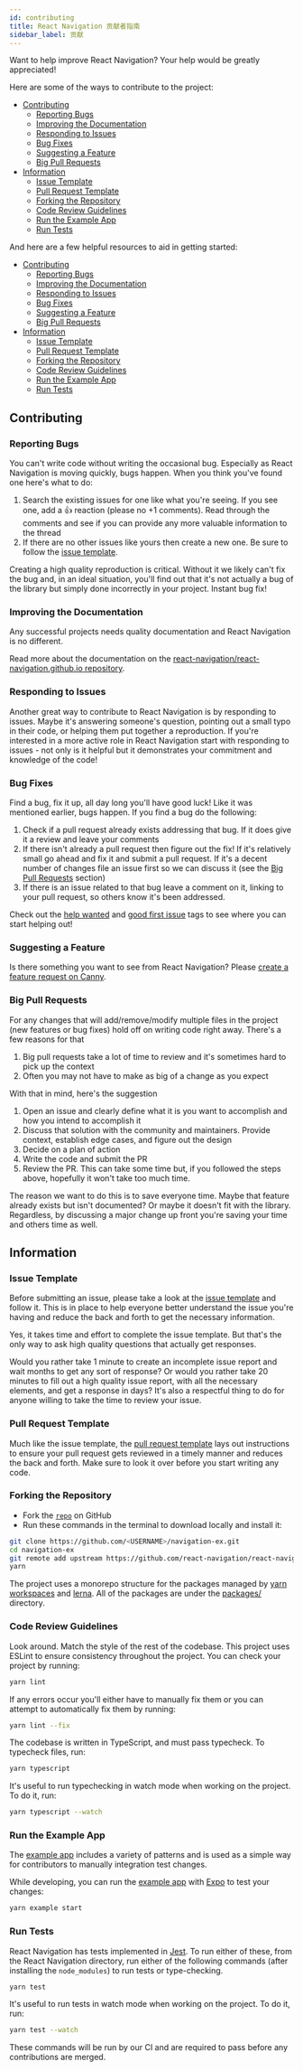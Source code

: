 ```yaml
---
id: contributing
title: React Navigation 贡献者指南
sidebar_label: 贡献
---
```


Want to help improve React Navigation? Your help would be greatly appreciated!

Here are some of the ways to contribute to the project:

- [Contributing](#contributing)
  - [Reporting Bugs](#reporting-bugs)
  - [Improving the Documentation](#improving-the-documentation)
  - [Responding to Issues](#responding-to-issues)
  - [Bug Fixes](#bug-fixes)
  - [Suggesting a Feature](#suggesting-a-feature)
  - [Big Pull Requests](#big-pull-requests)
- [Information](#information)
  - [Issue Template](#issue-template)
  - [Pull Request Template](#pull-request-template)
  - [Forking the Repository](#forking-the-repository)
  - [Code Review Guidelines](#code-review-guidelines)
  - [Run the Example App](#run-the-example-app)
  - [Run Tests](#run-tests)

And here are a few helpful resources to aid in getting started:

- [Contributing](#contributing)
  - [Reporting Bugs](#reporting-bugs)
  - [Improving the Documentation](#improving-the-documentation)
  - [Responding to Issues](#responding-to-issues)
  - [Bug Fixes](#bug-fixes)
  - [Suggesting a Feature](#suggesting-a-feature)
  - [Big Pull Requests](#big-pull-requests)
- [Information](#information)
  - [Issue Template](#issue-template)
  - [Pull Request Template](#pull-request-template)
  - [Forking the Repository](#forking-the-repository)
  - [Code Review Guidelines](#code-review-guidelines)
  - [Run the Example App](#run-the-example-app)
  - [Run Tests](#run-tests)

## Contributing

### Reporting Bugs

You can't write code without writing the occasional bug. Especially as React Navigation is moving quickly, bugs happen. When you think you've found one here's what to do:

1. Search the existing issues for one like what you're seeing. If you see one, add a 👍 reaction (please no +1 comments). Read through the comments and see if you can provide any more valuable information to the thread
2. If there are no other issues like yours then create a new one. Be sure to follow the [issue template](https://github.com/react-navigation/react-navigation/blob/main/.github/ISSUE_TEMPLATE.md).

Creating a high quality reproduction is critical. Without it we likely can't fix the bug and, in an ideal situation, you'll find out that it's not actually a bug of the library but simply done incorrectly in your project. Instant bug fix!

### Improving the Documentation

Any successful projects needs quality documentation and React Navigation is no different.

Read more about the documentation on the [react-navigation/react-navigation.github.io repository](https://github.com/react-navigation/react-navigation.github.io).

### Responding to Issues

Another great way to contribute to React Navigation is by responding to issues. Maybe it's answering someone's question, pointing out a small typo in their code, or helping them put together a reproduction. If you're interested in a more active role in React Navigation start with responding to issues - not only is it helpful but it demonstrates your commitment and knowledge of the code!

### Bug Fixes

Find a bug, fix it up, all day long you'll have good luck! Like it was mentioned earlier, bugs happen. If you find a bug do the following:

1. Check if a pull request already exists addressing that bug. If it does give it a review and leave your comments
2. If there isn't already a pull request then figure out the fix! If it's relatively small go ahead and fix it and submit a pull request. If it's a decent number of changes file an issue first so we can discuss it (see the [Big Pull Requests](#big-pull-requests) section)
3. If there is an issue related to that bug leave a comment on it, linking to your pull request, so others know it's been addressed.

Check out the [help wanted](https://github.com/react-navigation/react-navigation/issues?q=is%3Aissue+is%3Aopen+label%3A%22help+wanted%22) and [good first issue](https://github.com/react-navigation/react-navigation/issues?q=is%3Aissue+is%3Aopen+label%3A%22good+first+issue%22) tags to see where you can start helping out!

### Suggesting a Feature

Is there something you want to see from React Navigation? Please [create a feature request on Canny](https://react-navigation.canny.io/feature-requests).

### Big Pull Requests

For any changes that will add/remove/modify multiple files in the project (new features or bug fixes) hold off on writing code right away. There's a few reasons for that

1. Big pull requests take a lot of time to review and it's sometimes hard to pick up the context
2. Often you may not have to make as big of a change as you expect

With that in mind, here's the suggestion

1. Open an issue and clearly define what it is you want to accomplish and how you intend to accomplish it
2. Discuss that solution with the community and maintainers. Provide context, establish edge cases, and figure out the design
3. Decide on a plan of action
4. Write the code and submit the PR
5. Review the PR. This can take some time but, if you followed the steps above, hopefully it won't take too much time.

The reason we want to do this is to save everyone time. Maybe that feature already exists but isn't documented? Or maybe it doesn't fit with the library. Regardless, by discussing a major change up front you're saving your time and others time as well.

## Information

### Issue Template

Before submitting an issue, please take a look at the [issue template](https://github.com/react-navigation/react-navigation/blob/main/.github/ISSUE_TEMPLATE.md) and follow it. This is in place to help everyone better understand the issue you're having and reduce the back and forth to get the necessary information.

Yes, it takes time and effort to complete the issue template. But that's the only way to ask high quality questions that actually get responses.

Would you rather take 1 minute to create an incomplete issue report and wait months to get any sort of response? Or would you rather take 20 minutes to fill out a high quality issue report, with all the necessary elements, and get a response in days? It's also a respectful thing to do for anyone willing to take the time to review your issue.

### Pull Request Template

Much like the issue template, the [pull request template](https://github.com/react-navigation/react-navigation/blob/main/.github/PULL_REQUEST.md) lays out instructions to ensure your pull request gets reviewed in a timely manner and reduces the back and forth. Make sure to look it over before you start writing any code.

### Forking the Repository

- Fork the [`repo`](https://github.com/react-navigation/react-navigation) on GitHub
- Run these commands in the terminal to download locally and install it:

```sh
git clone https://github.com/<USERNAME>/navigation-ex.git
cd navigation-ex
git remote add upstream https://github.com/react-navigation/react-navigation.git
yarn
```

The project uses a monorepo structure for the packages managed by [yarn workspaces](https://yarnpkg.com/lang/en/docs/workspaces/) and [lerna](https://lerna.js.org). All of the packages are under the [packages/](https://github.com/react-navigation/react-navigation/tree/main/packages) directory.

### Code Review Guidelines

Look around. Match the style of the rest of the codebase. This project uses ESLint to ensure consistency throughout the project. You can check your project by running:

```sh
yarn lint
```

If any errors occur you'll either have to manually fix them or you can attempt to automatically fix them by running:

```sh
yarn lint --fix
```

The codebase is written in TypeScript, and must pass typecheck. To typecheck files, run:

```sh
yarn typescript
```

It's useful to run typechecking in watch mode when working on the project. To do it, run:

```sh
yarn typescript --watch
```

### Run the Example App

The [example app](https://github.com/react-navigation/react-navigation/tree/main/packages/example) includes a variety of patterns and is used as a simple way for contributors to manually integration test changes.

While developing, you can run the [example app](https://github.com/react-navigation/react-navigation/tree/main/example) with [Expo](https://expo.io/) to test your changes:

```sh
yarn example start
```

### Run Tests

React Navigation has tests implemented in [Jest](https://facebook.github.io/jest/). To run either of these, from the React Navigation directory, run either of the following commands (after installing the `node_modules`) to run tests or type-checking.

```sh
yarn test
```

It's useful to run tests in watch mode when working on the project. To do it, run:

```sh
yarn test --watch
```

These commands will be run by our CI and are required to pass before any contributions are merged.

